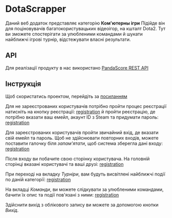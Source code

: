 # DotaScrapper
Даний веб додаток представляє категорію **Ком'ютерны ігри**
Підійде він для поціновувачів багатокористувацьких відеоігор, на кшталт Dota2.
Тут ви зможете спостерігати за улюбленими командами й шукати найближчі ігрові турнір, відстежувати власні результати.

## API
Для реалізації продукту в нас використано [PandaScore REST API](https://developers.pandascore.co/doc/)

## Інструкція
Щоб скористатись проектом, перейдіть за [посиланням](http://165.22.76.156/)

Для не зареєстрованих користувачів потрібно пройти процес реєстрації
натисніть на кнопку реєстрації:
[registration](screenshots/reg.jpg)
й пройти реєстрацію, де потрібно вказати ваш емейл, акаунт ID з Steam та придумати пароль:
[registration](screenshots/reg1.jpg)

Для зареєстрованих користувачів пройти звичайний вхід, де вказати свій емейл та пароль. 
Щоб не здійснювати повторних входів, можете поставити галочку біля *запам'ятати*, щоб система зберегла дані входу:
[registration](screenshots/Enter.jpg)

Після входу ви побачите свою сторінку користувача. На головній сторінці вказані користувачі та ваші друзі:
[registration](screenshots/player.jpg)

При переході на вкладку *Турніри*, вам будуть висвітлені найближчі події по даній категорії:
[registration](screenshots/Competition.jpg)

На вкладці *Команди*, ви можете слідкувати за улюбленими командами, бачити їх опис та події пов'язані з ними:
[registration](screenshots/Comands.jpg)

Здійснити вихід з облікового запису ви можете за допомогою кнопки *Вихід*.
